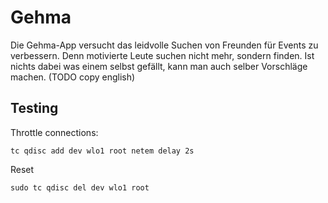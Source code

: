 # Gehma

Die Gehma-App versucht das leidvolle Suchen von Freunden für Events zu verbessern. Denn motivierte Leute suchen nicht mehr, sondern finden. Ist nichts dabei was einem selbst gefällt, kann man auch selber Vorschläge machen. (TODO copy english)


## Testing

Throttle connections:

```
tc qdisc add dev wlo1 root netem delay 2s
```

Reset

```
sudo tc qdisc del dev wlo1 root
```
